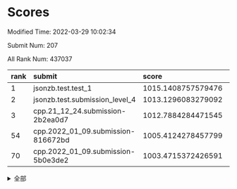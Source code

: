 # Scores

Modified Time: 2022-03-29 10:02:34

Submit Num: 207

All Rank Num: 437037

| rank |               submit               |       score        |       sigma        | pk_num |
| :--- | :--------------------------------- | :----------------- | :----------------- | :----- |
| 1    | jsonzb.test.test_1                 | 1015.1408757579476 | 0.8635769534548923 | 8444   |
| 2    | jsonzb.test.submission_level_4     | 1013.1296083279092 | 0.8476968218979036 | 8441   |
| 3    | cpp.21_12_24.submission-2b2ea0d7   | 1012.7884284471545 | 0.798132805500546  | 8448   |
| 54   | cpp.2022_01_09.submission-816672bd | 1005.4124278457799 | 0.7228056241128442 | 8443   |
| 70   | cpp.2022_01_09.submission-5b0e3de2 | 1003.4715372426591 | 0.7172351791784262 | 8441   |


<details>
<summary>全部</summary>

| rank |                 submit                 |       score        |       sigma        | pk_num |
| :--- | :------------------------------------- | :----------------- | :----------------- | :----- |
| 1    | jsonzb.test.test_1                     | 1015.1408757579476 | 0.8635769534548923 | 8444   |
| 2    | jsonzb.test.submission_level_4         | 1013.1296083279092 | 0.8476968218979036 | 8441   |
| 3    | cpp.21_12_24.submission-2b2ea0d7       | 1012.7884284471545 | 0.798132805500546  | 8448   |
| 4    | gobigger.level_3.submission_level_3_8  | 1011.7326102396918 | 0.785854810015207  | 8442   |
| 5    | gobigger.level_3.submission_level_3_47 | 1011.6514534549264 | 0.7777976578867494 | 8444   |
| 6    | gobigger.level_3.submission_level_3_3  | 1011.6176804320786 | 0.799946178198333  | 8451   |
| 7    | gobigger.level_3.submission_level_3_17 | 1011.6100476023763 | 0.7711149026661981 | 8449   |
| 8    | gobigger.level_3.submission_level_3_25 | 1011.3290483925635 | 0.7817449219060739 | 8444   |
| 9    | gobigger.level_3.submission_level_3_22 | 1011.1751727763649 | 0.7569267541949742 | 8441   |
| 10   | gobigger.level_3.submission_level_3_43 | 1010.9852489398855 | 0.7825427566185988 | 8447   |
| 11   | gobigger.level_3.submission_level_3_24 | 1010.965004515989  | 0.75955022332306   | 8443   |
| 12   | gobigger.level_3.submission_level_3_40 | 1010.8530675677998 | 0.7976222397359799 | 8446   |
| 13   | gobigger.level_3.submission_level_3_16 | 1010.8059990271892 | 0.7725236750016534 | 8443   |
| 14   | gobigger.level_3.submission_level_3_15 | 1010.6905146653093 | 0.7430072703698721 | 8446   |
| 15   | gobigger.level_3.submission_level_3_37 | 1010.683456254066  | 0.7599299341732443 | 8450   |
| 16   | gobigger.level_3.submission_level_3_48 | 1010.6566073573173 | 0.7648793730461176 | 8447   |
| 17   | gobigger.level_3.submission_level_3_12 | 1010.6504577972756 | 0.7860964714400556 | 8446   |
| 18   | gobigger.level_3.submission_level_3_42 | 1010.5652245084308 | 0.7741856303767223 | 8443   |
| 19   | gobigger.level_3.submission_level_3_34 | 1010.5172135811023 | 0.7822488594543199 | 8451   |
| 20   | gobigger.level_3.submission_level_3_5  | 1010.4522573936873 | 0.759528530467483  | 8445   |
| 21   | gobigger.level_3.submission_level_3_20 | 1010.4397950951743 | 0.7685561574339679 | 8443   |
| 22   | gobigger.level_3.submission_level_3_31 | 1010.4339606527135 | 0.7675987541366661 | 8448   |
| 23   | gobigger.level_3.submission_level_3_44 | 1010.3377029630693 | 0.7531754361006894 | 8442   |
| 24   | gobigger.level_3.submission_level_3_6  | 1010.301694695609  | 0.8117434934791316 | 8444   |
| 25   | gobigger.level_3.submission_level_3_29 | 1010.1911236971616 | 0.748842832500943  | 8444   |
| 26   | gobigger.level_3.submission_level_3_46 | 1010.0043766382371 | 0.7671388340036128 | 8449   |
| 27   | gobigger.level_3.submission_level_3_11 | 1009.9842014355456 | 0.7694612155662515 | 8442   |
| 28   | gobigger.level_3.submission_level_3_13 | 1009.9617608362811 | 0.7801016814690708 | 8438   |
| 29   | gobigger.level_3.submission_level_3_45 | 1009.9546413346662 | 0.768340285352719  | 8436   |
| 30   | gobigger.level_3.submission_level_3_27 | 1009.940051494003  | 0.7643089336772441 | 8451   |
| 31   | gobigger.level_3.submission_level_3_9  | 1009.8665722074271 | 0.7693845943003719 | 8445   |
| 32   | gobigger.level_3.submission_level_3_10 | 1009.8609497485407 | 0.7548182830434264 | 8442   |
| 33   | gobigger.level_3.submission_level_3_19 | 1009.8346238351933 | 0.7639126450344993 | 8444   |
| 34   | gobigger.level_3.submission_level_3_0  | 1009.8188619619716 | 0.7572320260395076 | 8448   |
| 35   | gobigger.level_3.submission_level_3_18 | 1009.8014113047183 | 0.7384256447453729 | 8443   |
| 36   | gobigger.level_3.submission_level_3_39 | 1009.7825215645793 | 0.7360049879674635 | 8448   |
| 37   | gobigger.level_3.submission_level_3_1  | 1009.6992969746136 | 0.7553665809977118 | 8444   |
| 38   | gobigger.level_3.submission_level_3_30 | 1009.656723822468  | 0.7507929461398535 | 8442   |
| 39   | gobigger.level_3.submission_level_3_14 | 1009.5841599553394 | 0.7636512548640034 | 8446   |
| 40   | gobigger.level_3.submission_level_3_33 | 1009.5277591470293 | 0.750854181853699  | 8445   |
| 41   | gobigger.level_3.submission_level_3_4  | 1009.4414549388212 | 0.7664349512026415 | 8448   |
| 42   | gobigger.level_3.submission_level_3_28 | 1009.372167450843  | 0.7382871554636621 | 8445   |
| 43   | gobigger.level_3.submission_level_3_41 | 1009.2511554027183 | 0.751521185278203  | 8442   |
| 44   | gobigger.level_3.submission_level_3_2  | 1009.1982255945162 | 0.7448436830404428 | 8449   |
| 45   | gobigger.level_3.submission_level_3_23 | 1008.9025664597917 | 0.7442401530700539 | 8441   |
| 46   | gobigger.level_3.submission_level_3_32 | 1008.8512659607915 | 0.7430826213640702 | 8444   |
| 47   | gobigger.level_3.submission_level_3_35 | 1008.8327347064509 | 0.7432868467019522 | 8448   |
| 48   | gobigger.level_3.submission_level_3_38 | 1008.8180376577343 | 0.729696448884406  | 8448   |
| 49   | gobigger.level_3.submission_level_3_7  | 1008.7615969301886 | 0.7681273997982955 | 8443   |
| 50   | gobigger.level_3.submission_level_3_26 | 1008.5097895169965 | 0.7536527231718149 | 8446   |
| 51   | gobigger.level_3.submission_level_3_36 | 1008.273744889971  | 0.7297688095509317 | 8442   |
| 52   | gobigger.level_3.submission_level_3_49 | 1008.2329404162452 | 0.7308464035454262 | 8443   |
| 53   | gobigger.level_3.submission_level_3_21 | 1008.1162735329846 | 0.7457232961365128 | 8447   |
| 54   | cpp.2022_01_09.submission-816672bd     | 1005.4124278457799 | 0.7228056241128442 | 8443   |
| 55   | gobigger.level_1.submission_level_1_42 | 1005.2092772110184 | 0.7159887930882022 | 8446   |
| 56   | gobigger.level_1.submission_level_1_1  | 1004.6955176660916 | 0.7139307677437322 | 8448   |
| 57   | gobigger.level_1.submission_level_1_37 | 1004.6516300912097 | 0.7098704024502631 | 8445   |
| 58   | gobigger.level_1.submission_level_1_23 | 1004.3505966510327 | 0.7234711299638985 | 8443   |
| 59   | gobigger.level_1.submission_level_1_47 | 1004.2968625102066 | 0.7272313370260809 | 8443   |
| 60   | gobigger.level_1.submission_level_1_4  | 1004.1835912530532 | 0.7185485776868781 | 8446   |
| 61   | gobigger.level_1.submission_level_1_43 | 1004.1260359108975 | 0.7081795892622472 | 8449   |
| 62   | gobigger.level_1.submission_level_1_0  | 1004.0580057052453 | 0.7120561887219519 | 8446   |
| 63   | gobigger.level_1.submission_level_1_24 | 1004.026802264213  | 0.7245301570146775 | 8448   |
| 64   | gobigger.level_1.submission_level_1_41 | 1003.8934818789223 | 0.7371574173991374 | 8443   |
| 65   | gobigger.level_1.submission_level_1_45 | 1003.8929060279278 | 0.7231592967145021 | 8447   |
| 66   | gobigger.level_1.submission_level_1_13 | 1003.8882372025196 | 0.7191773753668349 | 8448   |
| 67   | gobigger.level_1.submission_level_1_25 | 1003.6381986385146 | 0.7127417596424672 | 8445   |
| 68   | gobigger.level_1.submission_level_1_48 | 1003.5913518898444 | 0.7165492362157581 | 8449   |
| 69   | gobigger.level_1.submission_level_1_8  | 1003.5213456057243 | 0.7198914827479354 | 8445   |
| 70   | cpp.2022_01_09.submission-5b0e3de2     | 1003.4715372426591 | 0.7172351791784262 | 8441   |
| 71   | gobigger.level_1.submission_level_1_49 | 1003.4675985257946 | 0.7147724934983201 | 8441   |
| 72   | gobigger.level_1.submission_level_1_46 | 1003.4374582109256 | 0.7238202043771433 | 8443   |
| 73   | gobigger.level_1.submission_level_1_44 | 1003.4190860051499 | 0.7065996143512718 | 8446   |
| 74   | gobigger.level_1.submission_level_1_22 | 1003.4043484362636 | 0.7134552388862966 | 8446   |
| 75   | gobigger.level_1.submission_level_1_21 | 1003.4007593636251 | 0.7076589135952663 | 8442   |
| 76   | gobigger.level_1.submission_level_1_5  | 1003.3870249027725 | 0.7116211801279729 | 8448   |
| 77   | gobigger.level_1.submission_level_1_34 | 1003.2883288257746 | 0.7141943239443611 | 8446   |
| 78   | gobigger.level_1.submission_level_1_11 | 1003.2463103439103 | 0.7217110298515654 | 8447   |
| 79   | gobigger.level_1.submission_level_1_28 | 1003.1708296269637 | 0.717494230118112  | 8442   |
| 80   | gobigger.level_1.submission_level_1_33 | 1003.1492555107317 | 0.7111193146394267 | 8447   |
| 81   | gobigger.level_1.submission_level_1_20 | 1003.1422271212821 | 0.7201114812835394 | 8448   |
| 82   | gobigger.level_1.submission_level_1_6  | 1003.0982411373245 | 0.7133001269638043 | 8441   |
| 83   | gobigger.level_1.submission_level_1_7  | 1003.0052973542931 | 0.7149696109156317 | 8445   |
| 84   | gobigger.level_1.submission_level_1_26 | 1002.9504634092237 | 0.7194828211264614 | 8447   |
| 85   | gobigger.level_1.submission_level_1_16 | 1002.8386415522724 | 0.7098453861686722 | 8446   |
| 86   | gobigger.level_1.submission_level_1_31 | 1002.8278881120999 | 0.7095818334174419 | 8440   |
| 87   | gobigger.level_1.submission_level_1_40 | 1002.8233568917796 | 0.7155882343356985 | 8444   |
| 88   | gobigger.level_1.submission_level_1_35 | 1002.8187732753676 | 0.7082224400218202 | 8450   |
| 89   | gobigger.level_1.submission_level_1_36 | 1002.808465425112  | 0.7194419639725371 | 8444   |
| 90   | gobigger.level_1.submission_level_1_10 | 1002.7215407587411 | 0.7117647541206935 | 8440   |
| 91   | gobigger.level_1.submission_level_1_18 | 1002.7169831020242 | 0.7174830416154144 | 8446   |
| 92   | gobigger.level_1.submission_level_1_27 | 1002.6772377206806 | 0.7257645175902883 | 8441   |
| 93   | gobigger.level_1.submission_level_1_3  | 1002.6436737154718 | 0.7189537883061266 | 8446   |
| 94   | gobigger.level_1.submission_level_1_30 | 1002.6346537533167 | 0.7200264484663844 | 8443   |
| 95   | gobigger.level_1.submission_level_1_17 | 1002.6221669010849 | 0.7233153726958829 | 8448   |
| 96   | gobigger.level_1.submission_level_1_32 | 1002.5553468537755 | 0.722496463812036  | 8451   |
| 97   | gobigger.level_1.submission_level_1_39 | 1002.4571107750492 | 0.7076498541514553 | 8445   |
| 98   | gobigger.level_1.submission_level_1_9  | 1002.3867011424818 | 0.6960845174967907 | 8445   |
| 99   | gobigger.level_1.submission_level_1_29 | 1002.3858518060273 | 0.7075526849797752 | 8444   |
| 100  | gobigger.level_1.submission_level_1_14 | 1002.3496837672244 | 0.7060924621548285 | 8446   |
| 101  | gobigger.level_1.submission_level_1_19 | 1002.2361872286425 | 0.7184262489586644 | 8446   |
| 102  | gobigger.level_1.submission_level_1_2  | 1002.1365241173202 | 0.7103438011007555 | 8445   |
| 103  | gobigger.level_1.submission_level_1_15 | 1002.1045102944639 | 0.7196471092530786 | 8445   |
| 104  | gobigger.level_1.submission_level_1_12 | 1001.9373642760946 | 0.7186519279489668 | 8447   |
| 105  | gobigger.level_1.submission_level_1_38 | 1001.8833496933651 | 0.716623750157503  | 8445   |
| 106  | gobigger.random.submission_random_40   | 997.8585369732751  | 0.7101225085297584 | 8446   |
| 107  | gobigger.random.submission_random_27   | 997.4740749983911  | 0.700734435318812  | 8449   |
| 108  | gobigger.random.submission_random_37   | 997.0418501036838  | 0.708440635458373  | 8446   |
| 109  | gobigger.random.submission_random_41   | 996.7357414399839  | 0.7108406109966435 | 8449   |
| 110  | gobigger.random.submission_random_3    | 996.6403917679953  | 0.7195794158384781 | 8450   |
| 111  | gobigger.random.submission_random_19   | 996.5663792060909  | 0.7111704619328383 | 8444   |
| 112  | gobigger.random.submission_random_20   | 996.553470396746   | 0.7136145670627893 | 8449   |
| 113  | gobigger.random.submission_random_4    | 996.4723724571794  | 0.7166570294047984 | 8447   |
| 114  | gobigger.random.submission_random_11   | 996.4252126768475  | 0.7251719600430125 | 8448   |
| 115  | gobigger.random.submission_random_39   | 996.4214888509617  | 0.7199261004099612 | 8448   |
| 116  | gobigger.random.submission_random_44   | 996.4200658934861  | 0.7007310049002399 | 8447   |
| 117  | gobigger.random.submission_random_10   | 996.3806947774833  | 0.7132958600690975 | 8445   |
| 118  | gobigger.random.submission_random_26   | 996.3423419632527  | 0.7011455735583778 | 8446   |
| 119  | gobigger.random.submission_random_9    | 996.3045579400542  | 0.6965497603562281 | 8442   |
| 120  | gobigger.random.submission_random_6    | 996.2670359808993  | 0.7136492240096692 | 8443   |
| 121  | gobigger.random.submission_random_46   | 996.2361800301804  | 0.7068622386055912 | 8449   |
| 122  | gobigger.random.submission_random_43   | 996.2351706306547  | 0.7162767394775298 | 8445   |
| 123  | gobigger.random.submission_random_2    | 996.2094656689247  | 0.7158037507771369 | 8447   |
| 124  | gobigger.random.submission_random_28   | 996.1823415895323  | 0.6959817321621724 | 8444   |
| 125  | gobigger.random.submission_random_36   | 996.1655299202472  | 0.6919857256892069 | 8446   |
| 126  | gobigger.random.submission_random_22   | 996.1401273151804  | 0.7211843704508735 | 8447   |
| 127  | gobigger.random.submission_random_38   | 996.0433719836336  | 0.7204227505358923 | 8450   |
| 128  | gobigger.random.submission_random_30   | 996.0340876421948  | 0.7108559865330395 | 8448   |
| 129  | gobigger.random.submission_random_49   | 996.0199539872043  | 0.7072820144833712 | 8444   |
| 130  | gobigger.random.submission_random_7    | 996.0054549699812  | 0.7177129472978717 | 8444   |
| 131  | gobigger.random.submission_random_16   | 995.9193069741292  | 0.7052801865536867 | 8445   |
| 132  | gobigger.random.submission_random_0    | 995.8965415478556  | 0.6984508808501605 | 8445   |
| 133  | gobigger.random.submission_random_48   | 995.8907031240766  | 0.7160298608562131 | 8447   |
| 134  | gobigger.random.submission_random_18   | 995.8741866771708  | 0.699338608127387  | 8447   |
| 135  | gobigger.random.submission_random_12   | 995.8509544170361  | 0.6991614750788959 | 8447   |
| 136  | gobigger.random.submission_random_8    | 995.8421495280794  | 0.70201591361196   | 8444   |
| 137  | gobigger.random.submission_random_31   | 995.785875627727   | 0.703815987448949  | 8452   |
| 138  | gobigger.random.submission_random_13   | 995.7745969977673  | 0.7078411534527157 | 8439   |
| 139  | gobigger.random.submission_random_21   | 995.7632564932851  | 0.704694835130741  | 8444   |
| 140  | gobigger.random.submission_random_33   | 995.7430100257621  | 0.7093597967576624 | 8444   |
| 141  | gobigger.random.submission_random_42   | 995.7387979536218  | 0.711104983402724  | 8444   |
| 142  | gobigger.random.submission_random_5    | 995.6279109718072  | 0.7207340806174258 | 8446   |
| 143  | gobigger.random.submission_random_17   | 995.5586860571291  | 0.7111115128203825 | 8442   |
| 144  | gobigger.random.submission_random_32   | 995.4630036640172  | 0.7159374770011867 | 8447   |
| 145  | gobigger.random.submission_random_45   | 995.4577078962059  | 0.7067879363318919 | 8449   |
| 146  | gobigger.random.submission_random_35   | 995.4178159305472  | 0.7198591680469357 | 8448   |
| 147  | gobigger.random.submission_random_25   | 995.2425138620467  | 0.7219588236689326 | 8443   |
| 148  | gobigger.random.submission_random_24   | 995.1929876289402  | 0.7113425568157931 | 8446   |
| 149  | gobigger.random.submission_random_29   | 995.1917471078517  | 0.718448499210118  | 8444   |
| 150  | gobigger.random.submission_random_1    | 995.1096023188337  | 0.7216916523548923 | 8447   |
| 151  | gobigger.level_2.submission_level_2_1  | 995.0976075027908  | 0.7474061827310312 | 8445   |
| 152  | gobigger.random.submission_random_14   | 995.0746749815571  | 0.71417342177548   | 8447   |
| 153  | gobigger.random.submission_random_47   | 995.060368898316   | 0.711296708323209  | 8440   |
| 154  | gobigger.random.submission_random_15   | 995.0471240509711  | 0.6994624749149609 | 8439   |
| 155  | gobigger.random.submission_random_34   | 994.8531252248819  | 0.7015525056849847 | 8444   |
| 156  | gobigger.random.submission_random_23   | 994.6557912278171  | 0.703080862323883  | 8444   |
| 157  | gobigger.level_2.submission_level_2_42 | 994.5901104346946  | 0.7190984093880004 | 8442   |
| 158  | gobigger.level_2.submission_level_2_6  | 994.2208369859094  | 0.729351862226012  | 8444   |
| 159  | gobigger.level_2.submission_level_2_21 | 993.8518697384777  | 0.7315173718693959 | 8443   |
| 160  | gobigger.level_2.submission_level_2_46 | 993.7032925861469  | 0.7231971521939671 | 8441   |
| 161  | gobigger.level_2.submission_level_2_40 | 993.6013979364997  | 0.7276092827042802 | 8449   |
| 162  | gobigger.level_2.submission_level_2_0  | 993.2787814811637  | 0.728928459750362  | 8450   |
| 163  | gobigger.level_2.submission_level_2_2  | 993.1704110213623  | 0.7429514748592853 | 8452   |
| 164  | gobigger.level_2.submission_level_2_7  | 993.081364271591   | 0.7321784308487705 | 8442   |
| 165  | gobigger.level_2.submission_level_2_8  | 992.8732701309663  | 0.73881813414062   | 8448   |
| 166  | gobigger.level_2.submission_level_2_12 | 992.8607970037775  | 0.7318477191340521 | 8441   |
| 167  | gobigger.level_2.submission_level_2_23 | 992.8476053596127  | 0.7330116339803071 | 8445   |
| 168  | gobigger.level_2.submission_level_2_19 | 992.8287731070998  | 0.7400982090814862 | 8447   |
| 169  | gobigger.level_2.submission_level_2_20 | 992.8069746261621  | 0.7406727140434367 | 8445   |
| 170  | gobigger.level_2.submission_level_2_35 | 992.7410652528799  | 0.7325547044565532 | 8443   |
| 171  | gobigger.level_2.submission_level_2_37 | 992.7312497119203  | 0.7361398522446476 | 8443   |
| 172  | gobigger.level_2.submission_level_2_31 | 992.7138305911832  | 0.741223389488046  | 8439   |
| 173  | gobigger.level_2.submission_level_2_39 | 992.6930966194291  | 0.7339770353491865 | 8441   |
| 174  | gobigger.level_2.submission_level_2_28 | 992.5697915414289  | 0.7411414434642508 | 8445   |
| 175  | gobigger.level_2.submission_level_2_34 | 992.5684348189338  | 0.7436357990739246 | 8441   |
| 176  | gobigger.level_2.submission_level_2_49 | 992.5667422540612  | 0.7543835959126203 | 8447   |
| 177  | gobigger.level_2.submission_level_2_27 | 992.539126138402   | 0.7482888159487532 | 8441   |
| 178  | gobigger.level_2.submission_level_2_4  | 992.4878949834725  | 0.7361048473776767 | 8448   |
| 179  | gobigger.level_2.submission_level_2_44 | 992.4414574585736  | 0.7298626421824529 | 8444   |
| 180  | gobigger.level_2.submission_level_2_11 | 992.4387196142427  | 0.7332442629029868 | 8448   |
| 181  | gobigger.level_2.submission_level_2_14 | 992.3847738839537  | 0.7354058806803422 | 8441   |
| 182  | gobigger.level_2.submission_level_2_13 | 992.2196385962691  | 0.7590040716684443 | 8447   |
| 183  | gobigger.level_2.submission_level_2_22 | 992.1935867395381  | 0.750989535846406  | 8446   |
| 184  | gobigger.level_2.submission_level_2_9  | 992.1000778150526  | 0.731936006415051  | 8437   |
| 185  | gobigger.level_2.submission_level_2_24 | 991.9046732854162  | 0.7425467219574805 | 8441   |
| 186  | gobigger.level_2.submission_level_2_47 | 991.8990328066706  | 0.7520489530369503 | 8447   |
| 187  | gobigger.level_2.submission_level_2_18 | 991.890530281965   | 0.7567106735485466 | 8449   |
| 188  | gobigger.level_2.submission_level_2_16 | 991.8768502774936  | 0.7385351188863196 | 8447   |
| 189  | gobigger.level_2.submission_level_2_41 | 991.8559196804714  | 0.7608764509225266 | 8445   |
| 190  | gobigger.level_2.submission_level_2_30 | 991.8516425136482  | 0.7636446672677984 | 8444   |
| 191  | gobigger.level_2.submission_level_2_5  | 991.7251773682984  | 0.7504691063613826 | 8445   |
| 192  | gobigger.level_2.submission_level_2_15 | 991.4639428582134  | 0.7430249187005918 | 8446   |
| 193  | gobigger.level_2.submission_level_2_36 | 991.3498621188263  | 0.7545827134759117 | 8443   |
| 194  | gobigger.level_2.submission_level_2_43 | 991.2660816542902  | 0.7463998041803    | 8451   |
| 195  | gobigger.level_2.submission_level_2_33 | 991.252457302225   | 0.7592399544270574 | 8444   |
| 196  | gobigger.level_2.submission_level_2_29 | 991.1794917269084  | 0.7569506889030314 | 8448   |
| 197  | gobigger.level_2.submission_level_2_45 | 991.175270022807   | 0.7404091573676064 | 8444   |
| 198  | gobigger.level_2.submission_level_2_26 | 991.1247091747745  | 0.7452697901202269 | 8449   |
| 199  | gobigger.level_2.submission_level_2_10 | 990.9134286545725  | 0.7867486547736122 | 8444   |
| 200  | gobigger.level_2.submission_level_2_48 | 990.8258463017121  | 0.7573277004803665 | 8444   |
| 201  | gobigger.level_2.submission_level_2_25 | 990.6886643983418  | 0.7456971845596425 | 8444   |
| 202  | gobigger.level_2.submission_level_2_38 | 990.6524453699465  | 0.7603864737550282 | 8449   |
| 203  | gobigger.level_2.submission_level_2_32 | 990.2481532357677  | 0.7772837152306421 | 8442   |
| 204  | gobigger.level_2.submission_level_2_3  | 990.1036620071559  | 0.7680422124479312 | 8452   |
| 205  | gobigger.level_2.submission_level_2_17 | 990.0289027572264  | 0.7647718456553954 | 8443   |
| 206  | gobigger.none.submission_none_0        | 978.7521938124329  | 1.1568170640445048 | 8439   |
| 207  | gobigger.none.submission_none_1        | 976.5167189674763  | 1.3571826863175362 | 8447   |

</details>